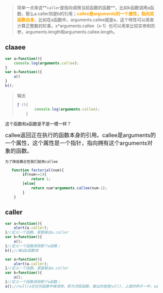 > 简单一点来说**`caller`是指向调用当前函数的函数**，比如b函数调用a函数，那么a.caller则是b的引用；<font color=orange>**callee是arguments的一个属性，指向其函数自身**</font>，比如在a函数中，arguments.callee就是a，这个特性可以用来计算正整数的阶乘，x*arguments.callee（x-1）也可以用来比较实参和形参，arguments.length和arguments.callee.length。



## claaee

```javascript
var a=function(){
    console.log(arguments.callee);
}
var b=function(){
    a()
}
b();
```
> 输出
>
> ```javascript
> ƒ (){
>         console.log(arguments.callee);
>     }
> ```

这个函数和a函数是不是一模一样？

<font size=4>callee返回正在执行的函数本身的引用。callee是arguments的一个属性，这个属性是一个指针，指向拥有这个arguments对象的函数。</font>

```
为了降低耦合性我们就用callee
```

```javascript
   function factorial(num){
        if(num<=1){
            return 1;
        }else{
            return num*arguments.callee(num-1);
        }
    }
```



## caller

```javascript
var a=function(){
    alert(a.caller);
}//定义一个函数。里面输出a.caller
var b=function(){
    a();
}//定义一个函数调用那个a函数；
b();//输出b函数体
```
```javascript
var a=function(){
    alert(a.caller);
}//定义一个函数。里面输出a.caller
var b=function(){
    a();
}//定义一个函数调用那个a函数；
a();//null(a在任何函数中被调用，即为顶层函数，输出的就是null)，上面的例子一中，a函数是在b中调用的所以不是顶层不反悔null，返回当前的调用就是b函数啦，而这个例子是在全局中调用的自然是null
```